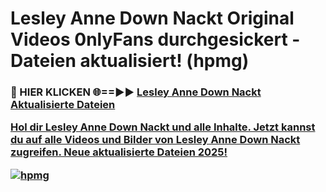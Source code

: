 # Lesley Anne Down Nackt Original Videos 0nlyFans durchgesickert - Dateien aktualisiert! (hpmg)

<h3>🔴 HIER KLICKEN 🌐==►► <a href="https://tinyurl.com/h6vf6nb8" rel="nofollow">Lesley Anne Down Nackt Aktualisierte Dateien

Hol dir Lesley Anne Down Nackt und alle Inhalte. Jetzt kannst du auf alle Videos und Bilder von Lesley Anne Down Nackt zugreifen. Neue aktualisierte Dateien 2025!

[![hpmg](https://i.imgur.com/sD4kR3V.gif)](https://tinyurl.com/h6vf6nb8)
